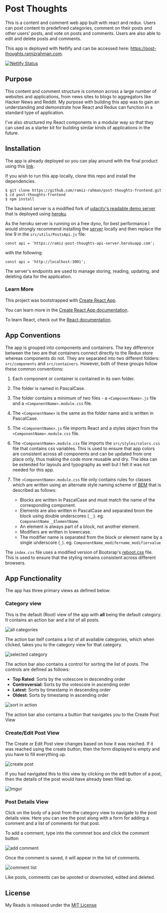 # Post Thoughts

This is a content and comment web app built with react and redux. Users can post content to predefined categories, comment on their posts and other users' posts, and vote on posts and comments. Users are also able to edit and delete posts and comments.

This app is deployed with Netlify and can be accessed here: https://post-thoughts.ramizrahman.com.


[![Netlify Status](https://api.netlify.com/api/v1/badges/648c3d6f-520d-4755-a3f0-c35e88b11aa6/deploy-status)](https://app.netlify.com/sites/ramizrahman-post-thoughts/deploys)


## Purpose

This content and comment structure is common across a large number of websites and applications, from news sites to blogs to aggregators like Hacker News and Reddit. My purpose with building this app was to gain an understanding and demonstrate how React and Redux can function in a standard type of application.

I've also structured my React components in a modular way so that they can used as a starter kit for building similar kinds of applications in the future. 


## Installation 

The app is already deployed so you can play around with the final product using this [link](https://post-thoughts.ramizrahman.com).

If you wish to run this app locally, clone this repo and install the dependencies.
```
$ git clone https://github.com/ramiz-rahman/post-thoughts-frontend.git
$ cd post-thoughts-frontend
$ npm install
```

The backend server is a modified fork of [udacity's readable demo server](https://github.com/udacity/reactnd-project-readable-starter) that is deployed using [heroku](https://ramiz-post-thoughts-api-server.herokuapp.com/). 

As the heroku server is running on a free dyno, for best performance I would strongly recommend installing the [server](https://github.com/udacity/reactnd-project-readable-starter) locally and then replace the line 9 in the `src/utils/PostsApi.js` file: 

```
const api = 'https://ramiz-post-thoughts-api-server.herokuapp.com';
```

with the following: 

```
const api = 'http://localhost:3001';
```

The server's endpoints are used to manage storing, reading, updating, and deleting data for the application.

### Learn More
This project was bootstrapped with [Create React App](https://github.com/facebook/create-react-app).

You can learn more in the [Create React App documentation](https://facebook.github.io/create-react-app/docs/getting-started).

To learn React, check out the [React documentation](https://reactjs.org/).


## App Conventions

The app is grouped into components and containers. The key difference between the two are that containers connect directly to the Redux store whereas components do not. They are separated into two different folders: `src/components` and `src/containers`. However, both of these groups follow these common conventions: 

1. Each component or container is contained in its own folder. 
2. The folder is named in PascalCase. 
3. The folder contains a minimum of two files - a `<ComponentName>.js` file and a  `<ComponentName>.module.css` file. 
4. The `<ComponentName>` is the same as the folder name and is written in PascalCase. 
5. The `<ComponentName>.js` file imports React and a styles object from the `<ComponentName>.module.css` file.
6. The `<ComponentName>.module.css` file imports the `src/styles/colors.css` file that contains css variables. This is used to ensure that app colors are consistent across all components and can be updated from one place only, thus making the code more reusable and dry. The idea can be extended for layouts and typography as well but I felt it was not needed for this app. 
7. The `<ComponentName>.module.css` file only contains rules for classes which are written using an alternate style naming scheme of [BEM](https://en.bem.info/methodology/quick-start/) that is described as follows: 

   * Blocks are written in PascalCase and must match the name of the corresponding component. 
   * Elements are also written in PascalCase and separated brom the block using double underscores (`__`). eg. `ComponentName__ElementName`.
   * An element is always part of a block, not another element. 
   * Modifiers are written in lowercase.
   * The modifier name is separated from the block or element name by a single underscore (`_`). eg. `ComponentName_modifername_modifiervalue`
   
The `index.css` file uses a modified version of Bootsrap's [reboot.css](https://github.com/twbs/bootstrap/blob/v4-dev/dist/css/bootstrap-reboot.css) file. This is used to ensure that the styling remains consistent across different browsers. 

## App Functionality 

The app has three primary views as defined below: 

### Category view 

This is the default (Root) view of the app with **all** being the default category. It contains an action bar and a list of all posts.

![all categories](https://i.imgur.com/Fz6MxAH.png)

The action bar itelf contains a list of all available categories, which when clicked, takes you to the category view for that category.

![selected category](https://i.imgur.com/6NSYuUk.png)

The action bar also contains a control for sorting the list of posts. The controls are defined as follows: 

* __Top Rated__: Sorts by the votescore in descending order 
* __Controversial__: Sorts by the votescore in ascending order 
* __Latest__: Sorts by timestamp in descending order 
* __Oldest__: Sorts by timestamp in ascending order 

![sort in action](https://i.imgur.com/U0jCx4q.png)

The action bar also contains a button that navigates you to the Create Post View 


### Create/Edit Post View 

The Create or Edit Post view changes based on how it was reached. If it was reached using the create button, then the form displayed is empty and you have to fill everything up. 

![create post](https://i.imgur.com/GeAeyaS.png)

If you had navigated this to this view by clicking on the edit button of a post, then the details of the post would have already been filled up. 

![Imgur](https://i.imgur.com/0Mgnnp7.png)


### Post Details View 

Click on the body of a post from the category view to navigate to the post details view. Here you can see the post along with a form for adding a comment and a list of comments for that post. 

To add a comment, type into the commnet box and click the *comment* button

![add comment](https://i.imgur.com/akPV1yO.png)

Once the comment is saved, it will appear in the list of comments. 

![comment list](https://i.imgur.com/1Byb2H8.png)

Like posts, comments can be upvoted or downvoted, edited and deleted. 

## License

My Reads is released under the [MIT License](https://choosealicense.com/licenses/mit/)
